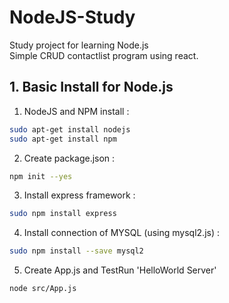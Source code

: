 
# NodeJS-Study
Study project for learning Node.js  
Simple CRUD contactlist program using react.

## 1. Basic Install for Node.js
1. NodeJS and NPM install :
```bash
sudo apt-get install nodejs
sudo apt-get install npm
```
2. Create package.json :
```bash
npm init --yes
```
3. Install express framework :
```bash
sudo npm install express
```
4. Install connection of MYSQL (using mysql2.js) :
```bash
sudo npm install --save mysql2
```
5. Create App.js and TestRun 'HelloWorld Server'
```bash
node src/App.js
```
